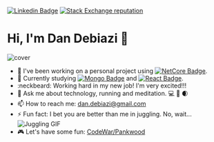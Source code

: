 [![Linkedin Badge](https://img.shields.io/badge/-dandebiazi-blue?v1?message=dandebiazi&style=flat-square&logo=Linkedin&logoColor=white&link=https://www.linkedin.com/in/dandebiazi/)](https://www.linkedin.com/in/dandebiazi/)
[![Stack Exchange reputation](https://shields.shivering-isles.com/stackexchange/stackoverflow/r/5423852?color=orange&label=stackoverflow%20pankwood)](https://stackoverflow.com/users/5423852/pankwood)

# Hi, I'm Dan Debiazi :wave:

![cover](https://i.ibb.co/y0ZnWVW/template.jpg)

- 🔭 I've been working on a personal project using [![NetCore Badge](https://img.shields.io/badge/-WebAPI%20Core%203.1-purple?logo=.NET&style=plastic&link=https://docs.microsoft.com/en-us/aspnet/core/tutorials/first-web-api?view=aspnetcore-3.1&tabs=visual-studio)](https://docs.microsoft.com/en-us/aspnet/core/tutorials/first-web-api?view=aspnetcore-3.1&tabs=visual-studio). 
- 🌱 Currently studying [![Mongo Badge](https://img.shields.io/badge/-MongoDB-black?logo=MongoDB&style=plastic&link=https://www.mongodb.com/)](https://www.mongodb.com/) and [![React Badge](https://img.shields.io/badge/-React-blue?logo=React&style=plastic&link=https://reactjs.org/)](https://reactjs.org/).  
- :neckbeard: Working hard in my new job! I'm very excited!!!
- 💬 Ask me about technology, running and meditation. :computer: :running: :waxing_crescent_moon:
- 📫 How to reach me: dan.debiazi@gmail.com
- ⚡ Fun fact: I bet you are better than me in juggling. No, wait... ![Juggling GIF](https://i.ibb.co/Pxf3rk2/ezgif-com-gif-to-webp.gif)
- :video_game: Let's have some fun: [CodeWar/Pankwood](https://www.codewars.com/users/Pankwood)
